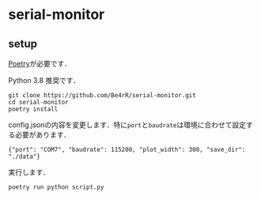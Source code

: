 # serial-monitor

## setup

[Poetry](https://python-poetry.org/docs/)が必要です．

Python 3.8 推奨です．

```
git clone https://github.com/Be4rR/serial-monitor.git
cd serial-monitor
poetry install
```

config.jsonの内容を変更します．特に`port`と`baudrate`は環境に合わせて設定する必要があります．
```
{"port": "COM7", "baudrate": 115200, "plot_width": 300, "save_dir": "./data"}
```

実行します．
```
poetry run python script.py
```

